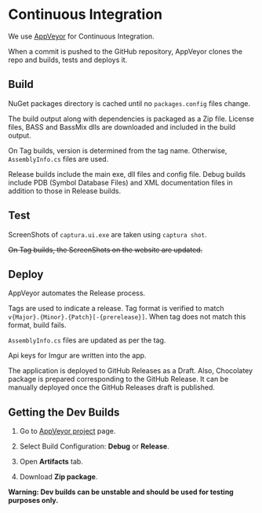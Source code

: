 # Continuous Integration

We use [AppVeyor](https://ci.appveyor.com/project/MathewSachin/Captura) for Continuous Integration.

When a commit is pushed to the GitHub repository, AppVeyor clones the repo and builds, tests and deploys it.

## Build

NuGet packages directory is cached until no `packages.config` files change.

The build output along with dependencies is packaged as a Zip file.
License files, BASS and BassMix dlls are downloaded and included in the build output.

On Tag builds, version is determined from the tag name.
Otherwise, `AssemblyInfo.cs` files are used.

Release builds include the main exe, dll files and config file.
Debug builds include PDB (Symbol Database Files) and XML documentation files in addition to those in Release builds.

## Test

ScreenShots of `captura.ui.exe` are taken using `captura shot`.

~~On Tag builds, the ScreenShots on the website are updated.~~

## Deploy

AppVeyor automates the Release process.

Tags are used to indicate a release.
Tag format is verified to match `v{Major}.{Minor}.{Patch}[-{prerelease}]`. When tag does not match this format, build fails.

`AssemblyInfo.cs` files are updated as per the tag.

Api keys for Imgur are written into the app.

The application is deployed to GitHub Releases as a Draft.
Also, Chocolatey package is prepared corresponding to the GitHub Release.
It can be manually deployed once the GitHub Releases draft is published.

## Getting the Dev Builds

1. Go to [AppVeyor project](https://ci.appveyor.com/project/MathewSachin/Captura) page.

2. Select Build Configuration: **Debug** or **Release**.

3. Open **Artifacts** tab.

4. Download **Zip package**.

**Warning: Dev builds can be unstable and should be used for testing purposes only.**